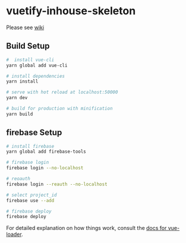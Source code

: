 # vuetify-inhouse-skeleton

Please see [wiki](https://github.com/sonoshou/vuetify-auth-skeleton/wiki)

## Build Setup

``` bash
#  install vue-cli
yarn global add vue-cli

# install dependencies
yarn install

# serve with hot reload at localhost:50000
yarn dev

# build for production with minification
yarn build
```

## firebase Setup

```bash
# install firebase
yarn global add firebase-tools

# firebase login
firebase login --no-localhost

# reoauth
firebase login --reauth --no-localhost

# select project_id
firebase use --add

# firebase deploy
firebase deploy
```

For detailed explanation on how things work, consult the [docs for vue-loader](http://vuejs.github.io/vue-loader).
